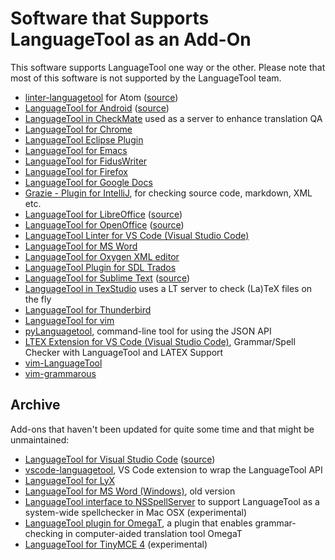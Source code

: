 # Software that Supports LanguageTool as an Add-On

This software supports LanguageTool one way or the other. Please note that most of
this software is not supported by the LanguageTool team.

* [linter-languagetool](https://atom.io/packages/linter-languagetool) for Atom ([source](https://github.com/wysiib/linter-languagetool))
* [LanguageTool for Android](https://play.google.com/store/apps/details?id=org.softcatala.corrector) ([source](https://github.com/Softcatala/LanguageToolAndroidService))
* [LanguageTool in CheckMate](http://www.opentag.com/okapi/wiki/index.php?title=CheckMate) used as a server to enhance translation QA
* [LanguageTool for Chrome](https://chrome.google.com/webstore/detail/languagetool/oldceeleldhonbafppcapldpdifcinji)
* [LanguageTool Eclipse Plugin](https://github.com/vogellacompany/languagetool-eclipse-plugin)
* [LanguageTool for Emacs](https://github.com/mhayashi1120/Emacs-langtool)
* [LanguageTool for FidusWriter](https://github.com/fiduswriter/fiduswriter-languagetool)
* [LanguageTool for Firefox](https://addons.mozilla.org/firefox/addon/languagetool/)
* [LanguageTool for Google Docs](https://chrome.google.com/webstore/detail/languagetool/kjcoklfhicmkbfifghaecedbohbmofkm)
* [Grazie - Plugin for IntelliJ](https://plugins.jetbrains.com/plugin/12175-grazie), for checking source code, markdown, XML etc.
* [LanguageTool for LibreOffice](https://extensions.libreoffice.org/en/extensions/show/languagetool) ([source](https://github.com/languagetool-org/languagetool/tree/master/languagetool-office-extension))
* [LanguageTool for OpenOffice](https://extensions.openoffice.org/en/project/languagetool) ([source](https://github.com/languagetool-org/languagetool/tree/master/languagetool-office-extension))
* [LanguageTool Linter for VS Code (Visual Studio Code)](https://github.com/davidlday/vscode-languagetool-linter)
* [LanguageTool for MS Word](https://languagetool.org/#office)
* [LanguageTool for Oxygen XML editor](https://github.com/danielnaber/oxygen-languagetool-plugin)
* [LanguageTool Plugin for SDL Trados](https://appstore.sdl.com/language/app/languagetool-grammar-and-spell-checker/725/)
* [LanguageTool for Sublime Text](https://packagecontrol.io/packages/LanguageTool) ([source](https://github.com/gtarawneh/languagetool-sublime))
* [LanguageTool in TexStudio](http://texstudio.sourceforge.net/) uses a LT server to check (La)TeX files on the fly
* [LanguageTool for Thunderbird](https://addons.thunderbird.net/thunderbird/addon/grammar-checker/)
* [LanguageTool for vim](http://www.vim.org/scripts/script.php?script_id=3223)
* [pyLanguagetool](https://github.com/Findus23/pyLanguagetool), command-line tool for using the JSON API
* [LTEX Extension for VS Code (Visual Studio Code)](https://github.com/valentjn/vscode-ltex), Grammar/Spell Checker with LanguageTool and LATEX Support
* [vim-LanguageTool](https://github.com/dpelle/vim-LanguageTool)
* [vim-grammarous](https://github.com/rhysd/vim-grammarous)


## Archive

Add-ons that haven't been updated for quite some time and that might be unmaintained:

* [LanguageTool for Visual Studio Code](https://marketplace.visualstudio.com/items?itemName=adamvoss.vscode-languagetool) ([source](https://github.com/adamvoss/vscode-languagetool))
* [vscode-languagetool](https://github.com/cfjedimaster/vscode-languagetool), VS Code extension to wrap the LanguageTool API
* [LanguageTool for LyX](http://wiki.lyx.org/Tools/LyX-GrammarChecker)
* [LanguageTool for MS Word (Windows)](https://github.com/jaumeortola/languagetool-msword10-addin#english), old version
* [LanguageTool interface to NSSpellServer](https://github.com/ramonpoca/LanguageToolNSServer) to support LanguageTool as a system-wide spellchecker in Mac OSX (experimental)
* [LanguageTool plugin for OmegaT](https://sourceforge.net/projects/omegat-plugins/files/OmegaT-LanguageTool/), a plugin that enables grammar-checking in computer-aided translation tool OmegaT
* [LanguageTool for TinyMCE 4](https://github.com/KnowZero/tinymce4-languagetool) (experimental)
